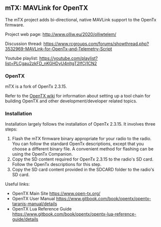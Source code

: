 ## mTX: MAVLink for OpenTX

The mTX project adds bi-directional, native MAVLink support to the OpenTx firmware.

Project web page: http://www.olliw.eu/2020/olliwtelem/

Discussion thread: https://www.rcgroups.com/forums/showthread.php?3532969-MAVLink-for-OpenTx-and-Telemetry-Script

Youtube playlist: https://youtube.com/playlist?list=PLCgau2zkFD_nKGHDyU4nltgT2IfCj1CN2

### OpenTX

mTX is a fork of OpenTx 2.3.15.

Refer to the [OpenTX wiki](https://github.com/opentx/opentx/wiki) for information about setting up a tool chain for building OpenTX and other development/developer related topics.

### Installation

Installation largely follows the installation of OpenTx 2.3.15. It involves three steps:

1. Flash the mTX firmware binary appropriate for your radio to the radio. You can follow the standard OpenTx descriptions, except that you choose a different binary file. A convenient method for flashing can be using the OpenTx Companion.
2. Copy the SD content required for OpenTx 2.3.15 to the radio's SD card. Follow the OpenTx descriptions for this step.
3. Copy the SD card content provided in the SDCARD folder to the radio's SD card. 

Useful links:
 * OpenTX Main Site https://www.open-tx.org/
 * OpenTX User Manual https://www.gitbook.com/book/opentx/opentx-taranis-manual/details
 * OpenTX Lua Reference Guide https://www.gitbook.com/book/opentx/opentx-lua-reference-guide/details
